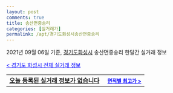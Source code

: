 ```yaml
---
layout: post
comments: true
title: 송산면중송리
categories: [실거래가]
permalink: /apt/경기도화성시송산면중송리
---
```


2021년 09월 06일 기준, <a href="/apt/경기도화성시">경기도화성시</a> 송산면중송리 한달간 실거래 정보

<a style="color: blue;" href="/apt/경기도화성시">< 경기도 화성시 전체 실거래 정보</a>
<!---- start ---->
<table>
  <tr>
    <td colspan="4" style="font-weight: bold;"><a href="/apt/경기도화성시송산면중송리{name_without_space}">오늘 등록된 실거래 정보가 없습니다</a> &nbsp;&nbsp;&nbsp; <a style="color: blue; font-size: smaller;" href="/apt/경기도화성시송산면중송리{name_without_space}">면적별 최고가 ></a></td>
  </tr>
    
</table>
<!---- end ---->
    